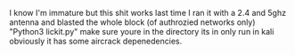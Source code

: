 I know I'm immature but this shit works last time I ran it with a 2.4 and 5ghz antenna and blasted the whole block (of authrozied networks only)
"Python3 lickit.py"
make sure youre in the directory its in only run in kali obviously it has some aircrack depenedencies. 
